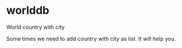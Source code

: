# worlddb
World country with city

Some times we need to add country with city as list. It will help you.
